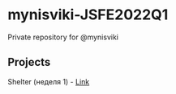 # mynisviki-JSFE2022Q1
Private repository for @mynisviki

## Projects
Shelter (неделя 1) - [Link](https://mynisviki.github.io/pets/shelter/pages/main/)
